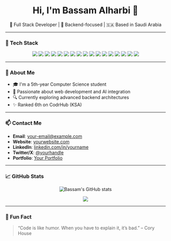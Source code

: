 <h1 align="center">Hi, I'm Bassam Alharbi 👋</h1>

<p align="center">
  🧠 Full Stack Developer | 🚀 Backend-focused | 🇸🇦 Based in Saudi Arabia
</p>

---

### 🔧 Tech Stack

<p align="center">
  <img src="https://img.shields.io/badge/Bun-black?style=for-the-badge&logo=bun&logoColor=white"/>
  <img src="https://img.shields.io/badge/CSS3-1572B6?style=for-the-badge&logo=css3&logoColor=white"/>
  <img src="https://img.shields.io/badge/Express.js-000000?style=for-the-badge&logo=express&logoColor=white"/>
  <img src="https://img.shields.io/badge/Hono-DD3A58?style=for-the-badge&logoColor=white"/>
  <img src="https://img.shields.io/badge/HTML5-E34F26?style=for-the-badge&logo=html5&logoColor=white"/>
  <img src="https://img.shields.io/badge/Java-ED8B00?style=for-the-badge&logo=openjdk&logoColor=white"/>
  <img src="https://img.shields.io/badge/JavaScript-F7DF1E?style=for-the-badge&logo=javascript&logoColor=black"/>
  <img src="https://img.shields.io/badge/Matplotlib-11557C?style=for-the-badge&logo=matplotlib&logoColor=white"/>
  <img src="https://img.shields.io/badge/MongoDB-4EA94B?style=for-the-badge&logo=mongodb&logoColor=white"/>
  <img src="https://img.shields.io/badge/MySQL-4479A1?style=for-the-badge&logo=mysql&logoColor=white"/>
  <img src="https://img.shields.io/badge/Next.js-000000?style=for-the-badge&logo=nextdotjs&logoColor=white"/>
  <img src="https://img.shields.io/badge/Node.js-339933?style=for-the-badge&logo=nodedotjs&logoColor=white"/>
  <img src="https://img.shields.io/badge/Pandas-150458?style=for-the-badge&logo=pandas&logoColor=white"/>
  <img src="https://img.shields.io/badge/Python-3776AB?style=for-the-badge&logo=python&logoColor=white"/>
  <img src="https://img.shields.io/badge/React-20232A?style=for-the-badge&logo=react&logoColor=61DAFB"/>
  <img src="https://img.shields.io/badge/Spring_Boot-6DB33F?style=for-the-badge&logo=springboot&logoColor=white"/>
  <img src="https://img.shields.io/badge/Tailwind_CSS-38B2AC?style=for-the-badge&logo=tailwindcss&logoColor=white"/>
</p>

---

### 🌟 About Me

- 🎓 I'm a 5th-year Computer Science student
- 🧪 Passionate about web development and AI integration
- 🔍 Currently exploring advanced backend architectures
- ✨ Ranked 6th on CodrHub (KSA)

---

### 📫 Contact Me

- **Email**: [your-email@example.com](mailto:your-email@example.com)  
- **Website**: [yourwebsite.com](https://yourwebsite.com)  
- **LinkedIn**: [linkedin.com/in/yourname](https://linkedin.com/in/yourname)  
- **Twitter/X**: [@yourhandle](https://twitter.com/yourhandle)  
- **Portfolio**: [Your Portfolio](https://yourwebsite.com)

---

### 📈 GitHub Stats

<p align="center">
  <img src="https://github-readme-stats.vercel.app/api?username=your-username&show_icons=true&theme=radical" alt="Bassam's GitHub stats"/>
</p>

<p align="center">
  <img src="https://github-readme-streak-stats.herokuapp.com?user=your-username&theme=radical&hide_border=false"/>
</p>

---

### 🧩 Fun Fact

> “Code is like humor. When you have to explain it, it’s bad.” – Cory House
